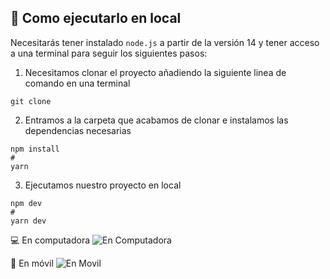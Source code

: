 ## 🚀 Como ejecutarlo en local

Necesitarás tener instalado ``` node.js ``` a partir de la versión 14 y tener acceso a una terminal para seguir los siguientes pasos:
>
1. Necesitamos clonar el proyecto añadiendo la siguiente linea de comando en una terminal
```
git clone  
```
>
2. Entramos a la carpeta que acabamos de clonar e instalamos las dependencias necesarias
```
npm install
#
yarn
```
>
3. Ejecutamos nuestro proyecto en local
```
npm dev
#
yarn dev
```

💻 En computadora
![En Computadora](https://user-images.githubusercontent.com/99770150/203387842-9871591d-c32c-4da8-8f80-9f9220d3212a.png)


📱 En móvil
![En Movil](https://user-images.githubusercontent.com/99770150/203387870-fa23230f-07a9-4b25-82db-192028b3dce4.png)

